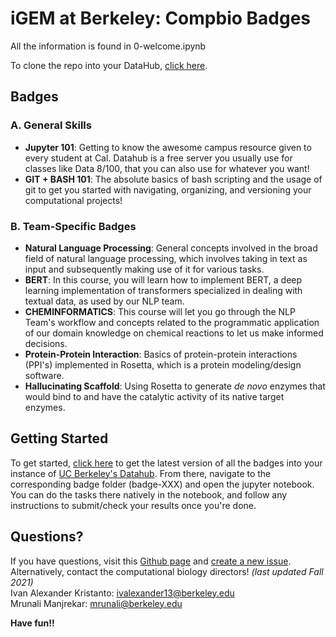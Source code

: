 # iGEM at Berkeley: Compbio Badges
All the information is found in 0-welcome.ipynb

To clone the repo into your DataHub, [click here](https://datahub.berkeley.edu/hub/user-redirect/git-pull?repo=https%3A%2F%2Fgithub.com%2Figematberkeley%2Fcompbio-badges&urlpath=lab%2Ftree%2Fcompbio-badges%2Fwelcome%2F0-welcome.ipynb&branch=master).

## Badges
### A. General Skills
- **Jupyter 101**: Getting to know the awesome campus resource given to every student at Cal. Datahub is a free server you usually use for classes like Data 8/100, that you can also use for whatever you want! <br>
- **GIT + BASH 101**: The absolute basics of bash scripting and the usage of git to get you started with navigating, organizing, and versioning your computational projects!<br>

### B. Team-Specific Badges
- **Natural Language Processing**: General concepts involved in the broad field of natural language processing, which involves taking in text as input and subsequently making use of it for various tasks.<br>
- **BERT**: In this course, you will learn how to implement BERT, a deep learning implementation of transformers specialized in dealing with textual data, as used by our NLP team.<br>
- **CHEMINFORMATICS**: This course will let you go through the NLP Team's workflow and concepts related to the programmatic application of our domain knowledge on chemical reactions to let us make informed decisions.<br>
- **Protein-Protein Interaction**: Basics of protein-protein interactions (PPI's) implemented in Rosetta, which is a protein modeling/design software.<br>
- **Hallucinating Scaffold**: Using Rosetta to generate _de novo_ enzymes that would bind to and have the catalytic activity of its native target enzymes.

## Getting Started
To get started, [click here](https://datahub.berkeley.edu/hub/user-redirect/git-pull?repo=https%3A%2F%2Fgithub.com%2Figematberkeley%2Fcompbio-badges&urlpath=lab%2Ftree%2Fcompbio-badges%2F0-welcome.ipynb&branch=master) to get the latest version of all the badges into your instance of [UC Berkeley's Datahub](https://datahub.berkeley.edu/). From there, navigate to the corresponding badge folder (badge-XXX) and open the jupyter notebook. You can do the tasks there natively in the notebook, and follow any instructions to submit/check your results once you're done. 

## Questions?
If you have questions, visit this [Github page](https://github.com/igematberkeley/compbio-badges) and [create a new issue](https://github.com/igematberkeley/compbio-badges/issues/new/choose). Alternatively, contact the computational biology directors! _(last updated Fall 2021)_ <br> 
Ivan Alexander Kristanto: ivalexander13@berkeley.edu <br>
Mrunali Manjrekar: mrunali@berkeley.edu <br>



**Have fun!!**

